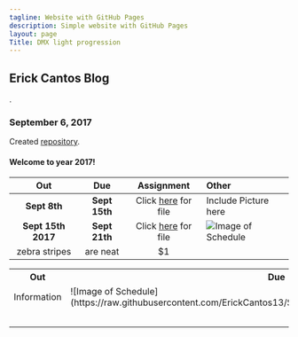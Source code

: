 ```yaml
---
tagline: Website with GitHub Pages
description: Simple website with GitHub Pages
layout: page
Title: DMX light progression 
---
```



Erick Cantos Blog
-------------

.

### September 6, 2017

Created [repository](https://github.com/six0four/StudentSenseHat).

#### Welcome to year 2017!

| Out           | Due           | Assignment                                | Other                                           |
| :------------:|:-------------:| :----------------------------------------:|:------------------------------------------------|
| **Sept 8th**| **Sept 15th** | Click [here](https://github.com/ErickCantos13/SensorEffector/blob/master/documentation/ProposalContentStudentNameRev02.pdf) for file | Include Picture here |
| **Sept 15th 2017**| **Sept 21th** | Click [here](https://github.com/ErickCantos13/SensorEffector/blob/master/ErickCantosHardwareProject.gan) for file | ![Image of Schedule](https://raw.githubusercontent.com/ErickCantos13/SensorEffector/master/Images/gantChart.JPG)|
| zebra stripes | are neat      |    $1 | |


<table>
  <tr>
    <th>Out</th>
    <th>Due</th>
    <th>Assignment</th>
    <th>Other</th>
  </tr>
  <tr>
    <td>Information</td>
    <td >![Image of Schedule](https://raw.githubusercontent.com/ErickCantos13/SensorEffector/master/Images/gantChart.JPG)</td>
    <td></td>
    <td></td>
  </tr>
  <tr>
    <td ></td>
    <td ></td>
    <td ></td>
    <td ></td>
  </tr>
  <tr>
    <td ></td>
    <td ></td>
    <td ></td>
    <td ></td>
  </tr>
  <tr>
    <td ></td>
    <td ></td>
    <td ></td>
    <td ></td>
  </tr>
  <tr>
    <td ></td>
    <td ></td>
    <td ></td>
    <td ></td>
  </tr>
  <tr>
    <td ></td>
    <td ></td>
    <td ></td>
    <td ></td>
  </tr>
</table>
